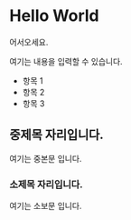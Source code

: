 # Hello World

어서오세요.

여기는 내용을 입력할 수 있습니다.

 - 항목 1
 - 항목 2
 - 항목 3

 ## 중제목 자리입니다.
 
 여기는 중본문 입니다.

 ### 소제목 자리입니다.

 여기는 소보문 입니다.